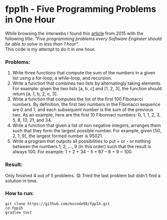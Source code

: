 # fpp1h - Five Programming Problems in One Hour

While browsing the interwebs I found
this [article](https://linepole.wordpress.com/2015/06/02/five-programming-problems-every-software-engineer-should-be-able-to-solve-in-less-than-1-hour/)
from 2015 with the following title: _"Five programming problems every Software Engineer should be able to solve in less
than 1 hour"_. <br>
This code is my attempt to do it in one hour.

### Problems:

1. Write three functions that compute the sum of the numbers in a given list using a for-loop, a while-loop, and
   recursion.
2. Write a function that combines two lists by alternatingly taking elements. For example: given the two lists [a, b, c]
   and [1, 2, 3], the function should return [a, 1, b, 2, c, 3].
3. Write a function that computes the list of the first 100 Fibonacci numbers. By definition, the first two numbers in
   the Fibonacci sequence are 0 and 1, and each subsequent number is the sum of the previous two. As an example, here
   are the first 10 Fibonnaci numbers: 0, 1, 1, 2, 3, 5, 8, 13, 21, and 34.
4. Write a function that given a list of non negative integers, arranges them such that they form the largest possible
   number. For example, given [50, 2, 1, 9], the largest formed number is 95021.
5. Write a program that outputs all possibilities to put + or - or nothing between the numbers 1, 2, …, 9 (in this
   order) such that the result is always 100. For example: 1 + 2 + 34 – 5 + 67 – 8 + 9 = 100.

### Result:

Only finished 4 out of 5 problems. :worried:
Tried the last problem but didn't find a solution in time.

### How to run:

```shell
git clone https://github.com/mscode98/fpp1h.git
cd fpp1h
gradlew test
```